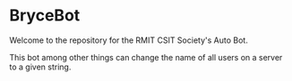 # BryceBot

Welcome to the repository for the RMIT CSIT Society's Auto Bot.

This bot among other things can change the name of all users on a server to a given string.
